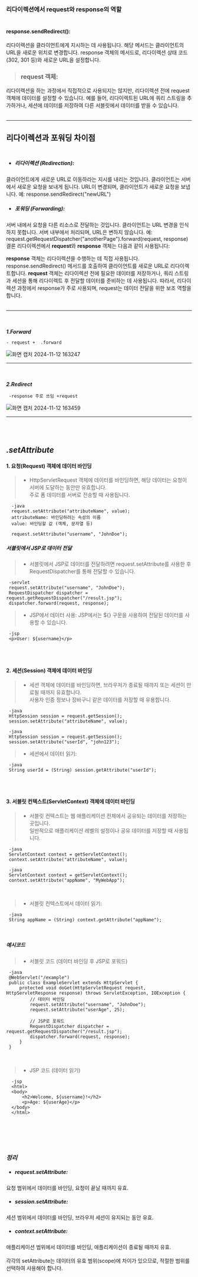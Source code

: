  ### 리다이렉션에서 request와 response의 역할 </br></br>
 #### response.sendRedirect():
리다이렉션을 클라이언트에게 지시하는 데 사용됩니다. 해당 메서드는 클라이언트의 URL을 새로운 위치로 변경합니다.
response 객체의 메서드로, 리다이렉션 상태 코드(302, 301 등)와 새로운 URL을 설정합니다.
> ### request 객체:
리다이렉션을 하는 과정에서 직접적으로 사용되지는 않지만, 리다이렉션 전에 request 객체에 데이터를 설정할 수 있습니다.
예를 들어, 리다이렉트된 URL에 쿼리 스트링을 추가하거나, 세션에 데이터를 저장하여 다른 서블릿에서 데이터를 받을 수 있습니다.</br></br>

---------------------
 ## 리다이렉션과 포워딩 차이점</br></br>
* ##### 리다이렉션 (Redirection):

클라이언트에게 새로운 URL로 이동하라는 지시를 내리는 것입니다. 클라이언트는 서버에서 새로운 요청을 보내게 됩니다.
URL이 변경되며, 클라이언트가 새로운 요청을 보냅니다.
예: response.sendRedirect("newURL")</br>

* ##### 포워딩 (Forwarding):

서버 내에서 요청을 다른 리소스로 전달하는 것입니다. 클라이언트는 URL 변경을 인식하지 못합니다.
서버 내부에서 처리되며, URL은 변하지 않습니다.
예: request.getRequestDispatcher("anotherPage").forward(request, response)
결론
리다이렉션에서 **request**와 **response** 객체는 다음과 같이 사용됩니다:

**response** 객체는 리다이렉션을 수행하는 데 직접 사용됩니다. response.sendRedirect() 메서드를 호출하여 클라이언트를 새로운 URL로 리다이렉트합니다.
**request** 객체는 리다이렉션 전에 필요한 데이터를 저장하거나, 쿼리 스트링과 세션을 통해 리다이렉트 후 전달할 데이터를 준비하는 데 사용됩니다.
따라서, 리다이렉션 과정에서 response가 주로 사용되며, request는 데이터 전달을 위한 보조 역할을 합니다.</br></br>

----------------------------

</br></br>
***1.Forward***


    - request +  .forward 
![화면 캡처 2024-11-12 163247](https://github.com/user-attachments/assets/0cc660c8-346a-40ca-9c67-b81bd4be5ad5)



------------------------------------------------------------------------------------------------------------
</br></br>
***2.Redirect***

     -response 주로 쓰임 +request
![화면 캡처 2024-11-12 163459](https://github.com/user-attachments/assets/0f2f432a-d266-4390-8be9-4918ff9c4b3c)




--------------------------------------------------------------------------------------------------------------
</br></br>
## ***.setAttribute***


#### 1. 요청(Request) 객체에 데이터 바인딩<br>
>* HttpServletRequest 객체에 데이터를 바인딩하면, 해당 데이터는 요청이 서버에 도달하는 동안만 유효합니다. <br>
주로 폼 데이터를 서버로 전송할 때 사용됩니다.

      -java
      request.setAttribute("attributeName", value);
      attributeName: 바인딩하려는 속성의 이름
      value: 바인딩할 값 (객체, 문자열 등)
      
      request.setAttribute("username", "JohnDoe");

##### 서블릿에서 JSP로 데이터 전달 <br>
>* 서블릿에서 JSP로 데이터를 전달하려면 request.setAttribute를 사용한 후 RequestDispatcher를 통해 전달할 수 있습니다.

     -servlet
     request.setAttribute("username", "JohnDoe");
     RequestDispatcher dispatcher = request.getRequestDispatcher("/result.jsp");
     dispatcher.forward(request, response);
>* JSP에서 데이터 사용: JSP에서는 ${} 구문을 사용하여 전달된 데이터를 사용할 수 있습니다.

     -jsp
     <p>User: ${username}</p> 

<br><br>
     
#### 2. 세션(Session) 객체에 데이터 바인딩 <br>
>* 세션 객체에 데이터를 바인딩하면, 브라우저가 종료될 때까지 또는 세션이 만료될 때까지 유효합니다. <br>
사용자 인증 정보나 장바구니 같은 데이터를 저장할 때 유용합니다.

     -java
     HttpSession session = request.getSession();
     session.setAttribute("attributeName", value);
    
     -java
     HttpSession session = request.getSession();
     session.setAttribute("userId", "john123");


>* 세션에서 데이터 읽기:
     
     -java
     String userId = (String) session.getAttribute("userId");

<br><br>

#### 3. 서블릿 컨텍스트(ServletContext) 객체에 데이터 바인딩 <br>

>* 서블릿 컨텍스트는 웹 애플리케이션 전체에서 공유되는 데이터를 저장하는 곳입니다. <br>
일반적으로 애플리케이션 레벨의 설정이나 공유 데이터를 저장할 때 사용됩니다.
     
     -java
     ServletContext context = getServletContext();
     context.setAttribute("attributeName", value);
     
     -java
     ServletContext context = getServletContext();
     context.setAttribute("appName", "MyWebApp");

<br>

>* 서블릿 컨텍스트에서 데이터 읽기:

     -java
     String appName = (String) context.getAttribute("appName");

<br>

##### 예시코드 <br>

>* 서블릿 코드 (데이터 바인딩 후 JSP로 포워드)

     -java
     @WebServlet("/example")
     public class ExampleServlet extends HttpServlet {
         protected void doGet(HttpServletRequest request, HttpServletResponse response) throws ServletException, IOException {
             // 데이터 바인딩
             request.setAttribute("username", "JohnDoe");
             request.setAttribute("userAge", 25);
     
             // JSP로 포워드
             RequestDispatcher dispatcher = request.getRequestDispatcher("/result.jsp");
             dispatcher.forward(request, response);
         }
     }

<br>

>* JSP 코드 (데이터 읽기)

      -jsp
      <html>
      <body>
          <h2>Welcome, ${username}!</h2>
          <p>Age: ${userAge}</p>
      </body>
      </html>

<br>


</br></br>
### ***정리***

####
* ##### request.setAttribute:
요청 범위에서 데이터를 바인딩, 요청이 끝날 때까지 유효. <br>
* ##### session.setAttribute: 
세션 범위에서 데이터를 바인딩, 브라우저 세션이 유지되는 동안 유효. <br>
* ##### context.setAttribute: 
애플리케이션 범위에서 데이터를 바인딩, 애플리케이션이 종료될 때까지 유효. <br> 
<br> 
각각의 setAttribute는 데이터의 유효 범위(scope)에 차이가 있으므로, 적절한 범위를 선택하여 사용해야 합니다. <br>


<br><br>
